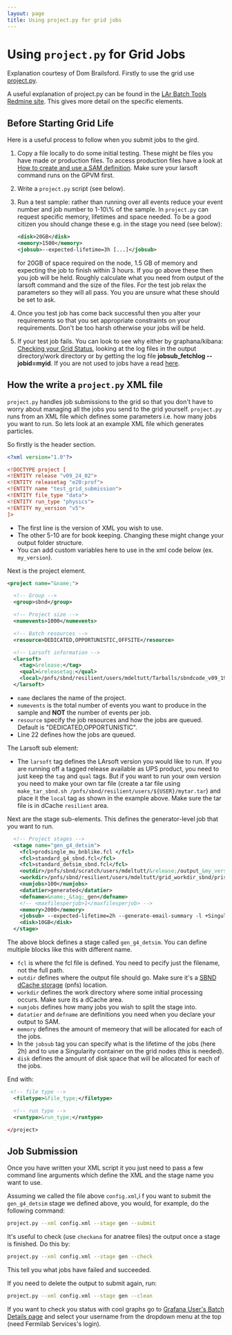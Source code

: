 ```yaml
---
layout: page
title: Using project.py for grid jobs
---
```




# Using `project.py` for Grid Jobs

Explanation courtesy of Dom Brailsford. Firstly to use the grid use
[project.py](https://cdcvs.fnal.gov/redmine/projects/larbatch/repository/revisions/develop/entry/scripts/project.py).

A useful explanation of project.py can be found in the [LAr Batch Tools
Redmine
site](https://cdcvs.fnal.gov/redmine/projects/larbatch/wiki/User_guide).
This gives more detail on the specific elements.



## Before Starting Grid Life


Here is a useful process to follow when you submit jobs to the gird.

1. Copy a file locally to do some initial testing. These might be files
   you have made or production files. To access production files have a
   look at [How to create and use a SAM
   definition](\_How_to_create_and_use_a_SAM_definition).
   Make sure your larsoft command runs on the GPVM first.
2. Write a `project.py` script (see below).
3. Run a test sample: rather than running over all events reduce your
   event number and job number to 1-10\\% of the sample. In `project.py`
   can request specific memory, lifetimes and space needed. To be a
   good citizen you should change these e.g. in the stage you need (see below):
   ```xml
   <disk>20GB</disk>
   <memory>1500</memory>
   <jobsub>--expected-lifetime=3h [...]</jobsub>
   ```
   for 20GB of space required on the node, 1.5 GB of memory and
   expecting the job to finish within 3 hours. If you go above these
   then you job will be held. Roughly calculate what you need from
   output of the larsoft command and the size of the files. For the
   test job relax the parameters so they will all pass. You you are
   unsure what these should be set to ask.

4. Once you test job has come back successful then you alter your
   requirements so that you set appropriate constraints on your
   requirements. Don't be too harsh otherwise your jobs will be held.

5. If your test job fails. You can look to see why either by
   graphana/kibana: [Checking your Grid
   Status](Checking_your_Grid_Status.html), looking at the
   log files in the output directory/work directory or by getting the
   log file **jobsub\_fetchlog \--jobid=myid**. If you are not used to
   jobs have a read
   [here](https://cdcvs.fnal.gov/redmine/projects/jobsub/wiki/Using_the_Client).



## How the write a `project.py` XML file

`project.py` handles job submissions to the grid so that you don't have
to worry about managing all the jobs you send to the grid yourself.
`project.py` runs from an XML file which defines some parameters i.e. how
many jobs you want to run. So lets look at an example XML file which
generates particles.

So firstly is the header section.

```xml
<?xml version="1.0"?>

<!DOCTYPE project [
<!ENTITY release "v09_24_02">
<!ENTITY releasetag "e20:prof">
<!ENTITY name "test_grid_submission">
<!ENTITY file_type "data">
<!ENTITY run_type "physics">
<!ENTITY my_version "v5">
]>
```

- The first line is the version of XML you wish to use.
- The other 5-10 are for book keeping. Changing these might change
  your output folder structure.
- You can add custom variables here to use in the xml code below (ex. `my_version`).

Next is the project element.

```xml
<project name="&name;">

  <!-- Group -->
  <group>sbnd</group>

  <!-- Project size -->
  <numevents>1000</numevents>

  <!-- Batch resources -->
  <resource>DEDICATED,OPPORTUNISTIC,OFFSITE</resource>

  <!-- Larsoft information -->
  <larsoft>
    <tag>&release;</tag>
    <qual>&releasetag;</qual>
    <local>/pnfs/sbnd/resilient/users/mdeltutt/Tarballs/sbndcode_v09_19_00_01_prism__&my_version;.tgz</local>
  </larsoft>
```

- `name` declares the name of the project.
- `numevents` is the total number of events you want to produce in the
    sample and **NOT** the number of events per job.
- `resource` specify the job resources and how the jobs are queued. Default is "DEDICATED,OPPORTUNISTIC".
-   Line 22 defines how the jobs are queued.

The Larsoft sub element:

- The `larsoft` tag defines the LArsoft version you would like to run. 
  If you are running off a tagged release available as UPS product,
  you need to just keep the `tag` and `qual` tags.
  But if you want to run your own version you need to make your own tar file
  (create a tar file using `make_tar_sbnd.sh /pnfs/sbnd/resilient/users/${USER}/mytar.tar`)
  and place it the `local` tag as shown in the example above. Make sure the tar file is in dCache
  `resilient` area.

Next are the stage sub-elements. This defines the generator-level job
that you want to run.

```xml
  <!-- Project stages -->
  <stage name="gen_g4_detsim">
    <fcl>prodsingle_mu_bnblike.fcl </fcl>
    <fcl>standard_g4_sbnd.fcl</fcl>
    <fcl>standard_detsim_sbnd.fcl</fcl>
    <outdir>/pnfs/sbnd/scratch/users/mdeltutt/&release;/output_&my_version;</outdir>
    <workdir>/pnfs/sbnd/resilient/users/mdeltutt/grid_workdir_sbnd/prism_ana_enuelastic</workdir>
    <numjobs>100</numjobs>
    <datatier>generated</datatier>
    <defname>&name;_&tag;_gen</defname>
    <!-- <maxfilesperjob>1</maxfilesperjob> -->
    <memory>2000</memory>
    <jobsub> --expected-lifetime=2h --generate-email-summary -l +SingularityImage=\"/cvmfs/singularity.opensciencegrid.org/fermilab/fnal-wn-sl7:latest\" --append_condor_requirements='(TARGET.HAS_SINGULARITY=?=true)' </jobsub>
    <disk>10GB</disk>
  </stage>
```

The above block defines a stage called `gen_g4_detsim`. You can define multiple blocks
like this with different name.

- `fcl` is where the fcl file is defined. You need to pecify just the filename,
  not the full path.
- `outdir` defines where the output file should go. Make sure it's a
  [SBND dCache storage](SBND_dCache_storage) (pnfs) location.
- `workdir` defines the work directory where some initial
  processing occurs. Make sure its a dCache area.
- `numjobs` defines how many jobs you wish to split the stage into.
- `datatier` and `defname` are definitions you need when you declare your output
  to SAM.
- `memory` defines the amount of memeory that will be allocated for each of the jobs.
- In the `jobsub` tag you can specify what is the lifetime of the jobs (here 2h) and
  to use a Singularity container on the grid nodes (this is needed).
- `disk` defines the amount of disk space that will be allocated for each of the jobs.

End with:

```xml
 <!-- file type -->
  <filetype>&file_type;</filetype>

  <!-- run type -->
  <runtype>&run_type;</runtype>

</project>
```



## Job Submission

Once you have written your XML script it you just need to pass a few
command line arguments which define the XML and the stage name you want
to use.

Assuming we called the file above `config.xml`,i f you want to submit
the `gen_g4_detsim` stage we defined above,
you would, for example, do the following command:

```bash
project.py --xml config.xml --stage gen --submit
```

It's useful to check (use `checkana` for anatree files) the output once a
stage is finished. Do this by:

```bash
project.py --xml config.xml --stage gen --check
```

This tell you what jobs have failed and succeeded.

If you need to delete the output to submit again, run:

```bash
project.py --xml config.xml --stage gen --clean
```

If you want to check you status with cool graphs go to [Grafana User's Batch Details page](https://fifemon.fnal.gov/monitor/d/000000116/user-batch-details?orgId=1) and select your username from the dropdown menu at the top (need Fermilab Services's login).
